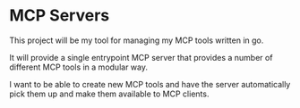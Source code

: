 # MCP Servers

This project will be my tool for managing my MCP tools written in go.

It will provide a single entrypoint MCP server that provides a number of different MCP tools in a modular way.

I want to be able to create new MCP tools and have the server automatically pick them up and make them available to MCP clients.
